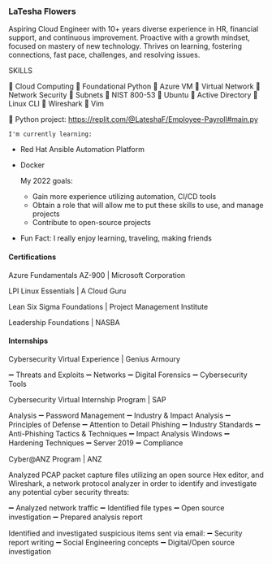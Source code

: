 
### LaTesha Flowers

Aspiring Cloud Engineer with 10+ years diverse experience in HR, financial support, and continuous improvement. Proactive with a growth mindset, focused on mastery of new technology. Thrives on learning, fostering connections, fast pace, challenges, and resolving issues.

SKILLS
 
	Cloud Computing
	Foundational Python
	Azure VM
	Virtual Network
	Network Security
	Subnets
	NIST 800-53
	Ubuntu
	Active Directory
	Linux CLI
	Wireshark
	Vim	
 
	Python project: https://replit.com/@LateshaF/Employee-Payroll#main.py


    I'm currently learning:
-   Red Hat Ansible Automation Platform
-   Docker
    
    My 2022 goals: 
    - Gain more experience utilizing automation, CI/CD tools
    - Obtain a role that will allow me to put these skills to use, and manage projects
    - Contribute to open-source projects

- Fun Fact: I really enjoy learning, traveling, making friends

#### Certifications

Azure Fundamentals AZ-900 | Microsoft Corporation

LPI Linux Essentials | A Cloud Guru

Lean Six Sigma Foundations | Project Management Institute

Leadership Foundations | NASBA


#### Internships

Cybersecurity Virtual Experience | Genius Armoury

➖ Threats and Exploits ➖ Networks ➖ Digital Forensics ➖ Cybersecurity Tools

Cybersecurity Virtual Internship Program | SAP

Analysis ➖ Password Management ➖ Industry & Impact Analysis ➖ Principles of Defense ➖ Attention to Detail Phishing ➖ Industry Standards ➖ Anti-Phishing Tactics & Techniques ➖ Impact Analysis Windows ➖ Hardening Techniques ➖ Server 2019 ➖ Compliance

Cyber@ANZ Program | ANZ

Analyzed PCAP packet capture files utilizing an open source Hex editor, and Wireshark, a network protocol analyzer in order to identify and investigate any potential cyber security threats:

➖ Analyzed network traffic ➖ Identified file types ➖ Open source investigation ➖ Prepared analysis report

Identified and investigated suspicious items sent via email: ➖ Security report writing ➖ Social Engineering concepts ➖ Digital/Open source investigation
